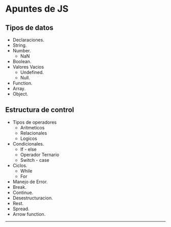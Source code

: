 # Apuntes de JS

## Tipos de datos

- Declaraciones.
- String.
- Number.
  - NaN
- Boolean.
- Valores Vacios
  - Undefined.
  - Null.
- Function.
- Array.
- Object.

## Estructura de control

- Tipos de operadores
  - Aritmeticos
  - Relacionales
  - Logicos
- Condicionales.
  - If - else
  - Operador Ternario
  - Switch - case
- Ciclos.
  - While
  - For
- Manejo de Error.
- Break.
- Continue.
- Desestructuracion.
- Rest.
- Spread.
- Arrow function.

---
